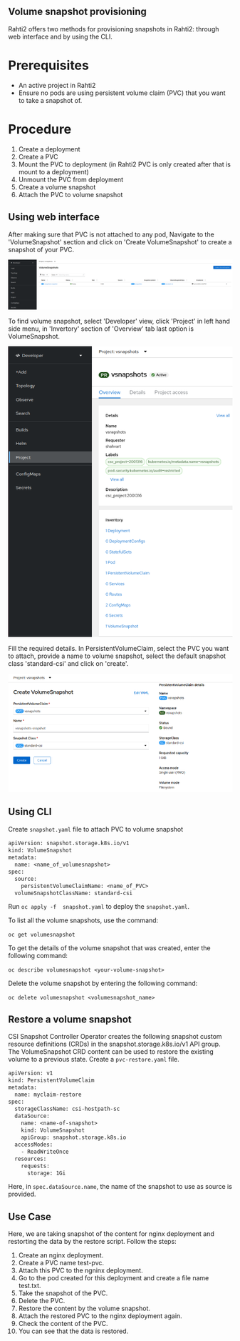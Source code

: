 ## Volume snapshot provisioning

Rahti2 offers two methods for provisioning snapshots in Rahti2: through web interface and by using the CLI.

# Prerequisites

- An active project in Rahti2
- Ensure no pods are using persistent volume claim (PVC) that you want to take a snapshot of.

# Procedure

1. Create a deployment
2. Create a PVC
3. Mount the PVC to deployment (in Rahti2 PVC is only created after that is mount to a deployment)
4. Unmount the PVC from deployment
5. Create a volume snapshot
6. Attach the PVC to volume snapshot

## Using web interface

After making sure that PVC is not attached to any pod, Navigate to the 'VolumeSnapshot' section and click on 'Create VolumeSnapshot' to create a snapshot of your PVC. 

![Create Snap Shot](../../img/CreateSnapshot.png)

To find volume snapshot, select 'Developer' view, click 'Project' in left hand side menu, in 'Invertory' section of 'Overview' tab last option is VolumeSnapshot. 

![Volume Snap Shot](../../img/Volumesnapshot.png)

Fill the required details. In PersistentVolumeClaim, select the PVC you want to attach, provide a name to volume snapshot, select the default snapshot class 'standard-csi' and click on 'create'.

![Enter the details of Snap Shot](../../img/EnterSnapshotDetails.png)


## Using CLI

Create `snapshot.yaml` file to attach PVC to volume snapshot

```
apiVersion: snapshot.storage.k8s.io/v1
kind: VolumeSnapshot
metadata:
  name: <name_of_volumesnapshot>
spec:
  source:
    persistentVolumeClaimName: <name_of_PVC>
  volumeSnapshotClassName: standard-csi
```
Run `oc apply -f  snapshot.yaml` to deploy the `snapshot.yaml`.

To list all the volume snapshots, use the command:

`oc get volumesnapshot`

To get the details of the volume snapshot that was created, enter the following command:

`oc describe volumesnapshot <your-volume-snapshot>`

Delete the volume snapshot by entering the following command:

`oc delete volumesnapshot <volumesnapshot_name>`

## Restore a volume snapshot

CSI Snapshot Controller Operator creates the following snapshot custom resource definitions (CRDs) in the snapshot.storage.k8s.io/v1 API group. The VolumeSnapshot CRD content can be used to restore the existing volume to a previous state. Create a `pvc-restore.yaml` file.

``` 
apiVersion: v1
kind: PersistentVolumeClaim
metadata:
  name: myclaim-restore
spec:
  storageClassName: csi-hostpath-sc
  dataSource:
    name: <name-of-snapshot> 
    kind: VolumeSnapshot 
    apiGroup: snapshot.storage.k8s.io 
  accessModes:
    - ReadWriteOnce
  resources:
    requests:
      storage: 1Gi
```

Here, in `spec.dataSource.name`, the name of the snapshot to use as source is provided.

## Use Case

Here, we are taking snapshot of the content for nginx deployment and restorting the data by the restore script. Follow the steps:

1. Create an nginx deployment.
2. Create a PVC name test-pvc.
3. Attach this PVC to the ngninx deployment.
4. Go to the pod created for this deployment and create a file name test.txt.
5. Take the snapshot of the PVC. 
6. Delete the PVC.
7. Restore the content by the volume snapshot.
8. Attach the restored PVC to the nginx deployment again.
9. Check the content of the PVC. 
10. You can see that the data is restored. 